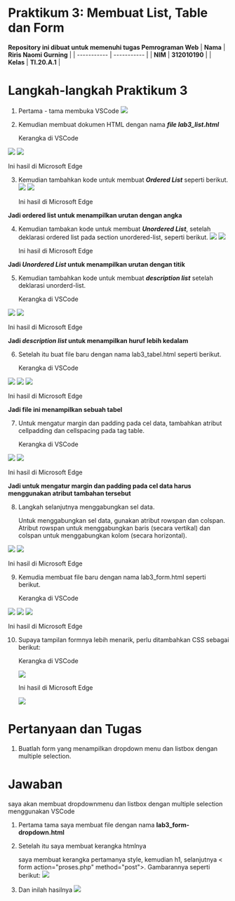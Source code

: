 # Praktikum 3: Membuat List, Table dan Form

<strong>Repository ini dibuat untuk memenuhi tugas Pemrograman Web</strong>
| <strong>Nama</strong>      | <strong>Riris Naomi Gurning</strong>  |
| ----------- | ----------- |
| <strong>NIM</strong>     | <strong>312010190</strong>       |
| <strong>Kelas</strong>   | <strong>TI.20.A.1</strong>        |

# Langkah-langkah Praktikum 3

1. Pertama - tama membuka VSCode
 ![](Foto/foto1.png)

2. Kemudian membuat dokumen HTML dengan nama <b><i>file lab3_list.html</i></b>
   <p>Kerangka di VSCode</p>
 ![](Foto/foto2.png)
 ![](Foto/foto3.png)
   <p>Ini hasil di Microsoft Edge</p>

3. Kemudian tambahkan kode untuk membuat <b><i>Ordered List</i></b> seperti berikut.
 ![](Foto/foto4.png)
 ![](Foto/foto5.png)
    <p>Ini hasil di Microsoft Edge</p>
<strong>Jadi ordered list untuk menampilkan urutan dengan angka</strong>

4. Kemudian tambakan kode untuk membuat <b><i>Unordered List</i></b>, setelah deklarasi ordered list pada section unordered-list, seperti berikut.
 ![](Foto/foto6.png)
 ![](Foto/foto7.png)
   <p>Ini hasil di Microsoft Edge</p>
<strong>Jadi <b><i>Unordered List</i></b> untuk menampilkan urutan dengan titik</strong>

5. Kemudian tambahkan kode untuk membuat <b><i>description list</i></b> setelah deklarasi unorderd-list.
   <p>Kerangka di VSCode</p>
 ![](Foto/foto8.png)
 ![](Foto/foto9.png)
   <p>Ini hasil di Microsoft Edge</p>
 <strong><p>Jadi <b><i>description list</i></b> untuk menampilkan huruf lebih kedalam </strong></p>

6. Setelah itu buat file baru dengan nama lab3_tabel.html seperti berikut.
   <p>Kerangka di VSCode</p>
 ![](Foto/foto10.png) 
 ![](Foto/foto11.png) 
 ![](Foto/foto12.png)
   <p>Ini hasil di Microsoft Edge</p>
<strong><p>Jadi file ini menampilkan sebuah tabel</strong></p>

7. Untuk mengatur margin dan padding pada cel data, tambahkan atribut cellpadding dan cellspacing pada tag table.
   <p>Kerangka di VSCode</p>
 ![](Foto/foto13.png)
 ![](Foto/foto14.png)
   <p>Ini hasil di Microsoft Edge</p>
 <strong><p>Jadi untuk mengatur margin dan padding pada cel data harus menggunakan atribut tambahan tersebut</strong></p>

8. Langkah selanjutnya menggabungkan sel data. 
   <p> Untuk menggabungkan sel data, gunakan atribut rowspan dan colspan. Atribut rowspan untuk menggabungkan baris (secara vertikal) dan colspan untuk menggabungkan kolom (secara horizontal).</p>
 ![](Foto/foto15.png)
 ![](Foto/foto16.png)
   <p>Ini hasil di Microsoft Edge</p>

9. Kemudia membuat file baru dengan nama lab3_form.html seperti berikut.
   <p>Kerangka di VSCode</p>
 ![](Foto/foto17.png)
 ![](Foto/foto18.png)
 ![](Foto/foto19.png)
   <p>Ini hasil di Microsoft Edge</p>

10. Supaya tampilan formnya lebih menarik, perlu ditambahkan CSS sebagai berikut:<p> Kerangka di VSCode</p>
![](Foto/foto20.png) <p>Ini hasil di Microsoft Edge</p>
![](Foto/foto21.png)

# Pertanyaan dan Tugas
1. <p>Buatlah form yang menampilkan dropdown menu dan listbox dengan multiple selection.</p>

# Jawaban
saya akan membuat dropdownmenu dan listbox dengan multiple selection menggunakan VSCode
1. Pertama tama saya membuat file dengan nama <b>lab3_form-dropdown.html</b>

2. Setelah itu saya membuat kerangka htmlnya <p>saya membuat kerangka pertamanya style, kemudian h1, selanjutnya < form action="proses.php" method="post">. Gambarannya seperti berikut:
![](Foto/foto22.png)

3. Dan inilah hasilnya
![](Foto/foto23.png)







 